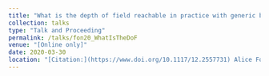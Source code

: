 ```yaml
---
title: "What is the depth of field reachable in practice with generic binary phase masks and digital deconvolution?"
collection: talks
type: "Talk and Proceeding"
permalink: /talks/fon20_WhatIsTheDoF
venue: "[Online only]"
date: 2020-03-30
location: "[Citation:](https://www.doi.org/10.1117/12.2557731) Alice Fontbonne, Hervé Sauer, Caroline Kulcsár, Anne-Lise Coutrot, François Goudail, 'What is the depth of field reachable in practice with generic binary phase masks and digital deconvolution?,' Proc. SPIE 11351, Unconventional Optical Imaging II, 113510F (30 March 2020)"
---
```

